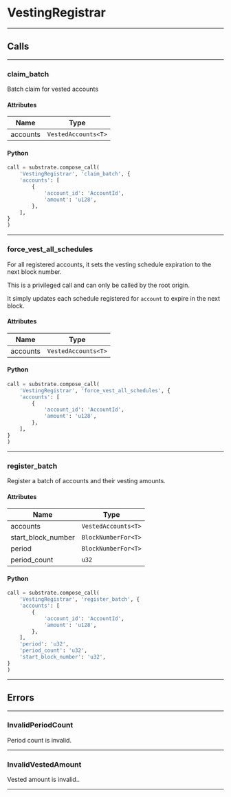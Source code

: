 
# VestingRegistrar

---------
## Calls

---------
### claim_batch
Batch claim for vested accounts
#### Attributes
| Name | Type |
| -------- | -------- | 
| accounts | `VestedAccounts<T>` | 

#### Python
```python
call = substrate.compose_call(
    'VestingRegistrar', 'claim_batch', {
    'accounts': [
        {
            'account_id': 'AccountId',
            'amount': 'u128',
        },
    ],
}
)
```

---------
### force_vest_all_schedules
For all registered accounts, it sets the vesting schedule expiration to the next block
number.

This is a privileged call and can only be called by the root origin.

It simply updates each schedule registered for `account` to expire in the next block.
#### Attributes
| Name | Type |
| -------- | -------- | 
| accounts | `VestedAccounts<T>` | 

#### Python
```python
call = substrate.compose_call(
    'VestingRegistrar', 'force_vest_all_schedules', {
    'accounts': [
        {
            'account_id': 'AccountId',
            'amount': 'u128',
        },
    ],
}
)
```

---------
### register_batch
Register a batch of accounts and their vesting amounts.
#### Attributes
| Name | Type |
| -------- | -------- | 
| accounts | `VestedAccounts<T>` | 
| start_block_number | `BlockNumberFor<T>` | 
| period | `BlockNumberFor<T>` | 
| period_count | `u32` | 

#### Python
```python
call = substrate.compose_call(
    'VestingRegistrar', 'register_batch', {
    'accounts': [
        {
            'account_id': 'AccountId',
            'amount': 'u128',
        },
    ],
    'period': 'u32',
    'period_count': 'u32',
    'start_block_number': 'u32',
}
)
```

---------
## Errors

---------
### InvalidPeriodCount
Period count is invalid.

---------
### InvalidVestedAmount
Vested amount is invalid..

---------